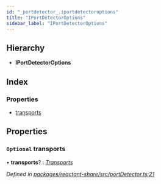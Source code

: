 ```yaml
---
id: "_portdetector_.iportdetectoroptions"
title: "IPortDetectorOptions"
sidebar_label: "IPortDetectorOptions"
---
```


## Hierarchy

* **IPortDetectorOptions**

## Index

### Properties

* [transports](_portdetector_.iportdetectoroptions.md#optional-transports)

## Properties

### `Optional` transports

• **transports**? : *[Transports](_interfaces_.transports.md)*

*Defined in [packages/reactant-share/src/portDetector.ts:21](https://github.com/unadlib/reactant/blob/3ea14604/packages/reactant-share/src/portDetector.ts#L21)*
